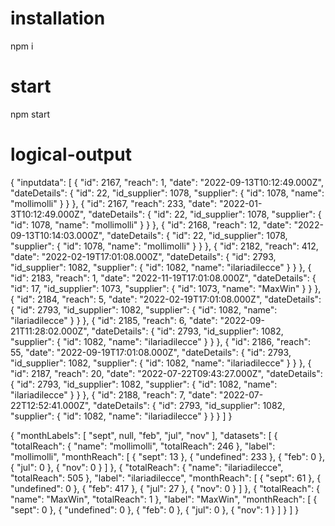 # installation
npm i 

# start
npm start

# logical-output
<!-- use this json input data  -->
{
    "inputdata": [
        {
            "id": 2167,
            "reach": 1,
            "date": "2022-09-13T10:12:49.000Z",
            "dateDetails": {
                "id": 22,
                "id_supplier": 1078,
                "supplier": {
                    "id": 1078,
                    "name": "mollimolli"
                }
            }
        },
        {
            "id": 2167,
            "reach": 233,
            "date": "2022-01-3T10:12:49.000Z",
            "dateDetails": {
                "id": 22,
                "id_supplier": 1078,
                "supplier": {
                    "id": 1078,
                    "name": "mollimolli"
                }
            }
        },
        {
            "id": 2168,
            "reach": 12,
            "date": "2022-09-13T10:14:03.000Z",
            "dateDetails": {
                "id": 22,
                "id_supplier": 1078,
                "supplier": {
                    "id": 1078,
                    "name": "mollimolli"
                }
            }
        },
        {
            "id": 2182,
            "reach": 412,
            "date": "2022-02-19T17:01:08.000Z",
            "dateDetails": {
                "id": 2793,
                "id_supplier": 1082,
                "supplier": {
                    "id": 1082,
                    "name": "ilariadilecce"
                }
            }
        },
        {
            "id": 2183,
            "reach": 1,
            "date": "2022-11-19T17:01:08.000Z",
            "dateDetails": {
                "id": 17,
                "id_supplier": 1073,
                "supplier": {
                    "id": 1073,
                    "name": "MaxWin"
                }
            }
        },
        {
            "id": 2184,
            "reach": 5,
            "date": "2022-02-19T17:01:08.000Z",
            "dateDetails": {
                "id": 2793,
                "id_supplier": 1082,
                "supplier": {
                    "id": 1082,
                    "name": "ilariadilecce"
                }
            }
        },
        {
            "id": 2185,
            "reach": 6,
            "date": "2022-09-21T11:28:02.000Z",
            "dateDetails": {
                "id": 2793,
                "id_supplier": 1082,
                "supplier": {
                    "id": 1082,
                    "name": "ilariadilecce"
                }
            }
        },
        {
            "id": 2186,
            "reach": 55,
            "date": "2022-09-19T17:01:08.000Z",
            "dateDetails": {
                "id": 2793,
                "id_supplier": 1082,
                "supplier": {
                    "id": 1082,
                    "name": "ilariadilecce"
                }
            }
        },
        {
            "id": 2187,
            "reach": 20,
            "date": "2022-07-22T09:43:27.000Z",
            "dateDetails": {
                "id": 2793,
                "id_supplier": 1082,
                "supplier": {
                    "id": 1082,
                    "name": "ilariadilecce"
                }
            }
        },
        {
            "id": 2188,
            "reach": 7,
            "date": "2022-07-22T12:52:41.000Z",
            "dateDetails": {
                "id": 2793,
                "id_supplier": 1082,
                "supplier": {
                    "id": 1082,
                    "name": "ilariadilecce"
                }
            }
        }
    ]
}



<!-- to get output data -->
{
    "monthLabels": [
        "sept",
        null,
        "feb",
        "jul",
        "nov"
    ],
    "datasets": [
        {
            "totalReach": {
                "name": "mollimolli",
                "totalReach": 246
            },
            "label": "mollimolli",
            "monthReach": [
                {
                    "sept": 13
                },
                {
                    "undefined": 233
                },
                {
                    "feb": 0
                },
                {
                    "jul": 0
                },
                {
                    "nov": 0
                }
            ]
        },
        {
            "totalReach": {
                "name": "ilariadilecce",
                "totalReach": 505
            },
            "label": "ilariadilecce",
            "monthReach": [
                {
                    "sept": 61
                },
                {
                    "undefined": 0
                },
                {
                    "feb": 417
                },
                {
                    "jul": 27
                },
                {
                    "nov": 0
                }
            ]
        },
        {
            "totalReach": {
                "name": "MaxWin",
                "totalReach": 1
            },
            "label": "MaxWin",
            "monthReach": [
                {
                    "sept": 0
                },
                {
                    "undefined": 0
                },
                {
                    "feb": 0
                },
                {
                    "jul": 0
                },
                {
                    "nov": 1
                }
            ]
        }
    ]
}